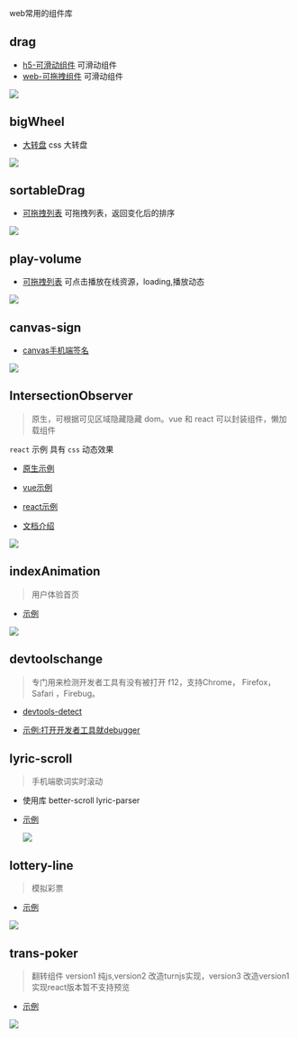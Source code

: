 web常用的组件库

## drag
- [h5-可滑动组件](./drag/index.html)
  可滑动组件
- [web-可拖拽组件](./drag/dragMove.html)
  可滑动组件

![](./drag/drag.png)

## bigWheel
- [大转盘](./bigWheel/index.html)
css 大转盘

![](./bigWheel/wheel.png)
## sortableDrag
- [可拖拽列表](./sortableDrag/index.html)
可拖拽列表，返回变化后的排序

![](./sortableDrag/sortable.png)
## play-volume
- [可拖拽列表](./play-volume/index.html)
  可点击播放在线资源，loading,播放动态

![](./play-volume/play-tts-mp3.gif)
## canvas-sign
- [canvas手机端签名](./canvas-sign/index.html)


![](./canvas-sign/canvas.gif)

## IntersectionObserver
> 原生，可根据可见区域隐藏隐藏 dom。vue 和 react 可以封装组件，懒加载组件

`react` 示例 具有 `css` 动态效果

- [原生示例](./IntersectionObserver/index.html)
- [vue示例](./IntersectionObserver/index-vue.html)
- [react示例](./IntersectionObserver/index-react.html)

- [文档介绍](https://weibozzz.github.io/JS/Api/IntersectionObserver.html)

![](./IntersectionObserver/observer.gif)

## indexAnimation
> 用户体验首页

- [示例](./indexAnimation/index.html)

![](./indexAnimation/ani.gif)
## devtoolschange
> 专门用来检测开发者工具有没有被打开 f12，支持Chrome， Firefox，Safari ，Firebug。

- [devtools-detect](https://github.com/sindresorhus/devtools-detect)

- [示例:打开开发者工具就debugger](./devtoolschange/index.html)

## lyric-scroll
> 手机端歌词实时滚动

- 使用库 better-scroll lyric-parser

- [示例](./lyric-scroll/index.html)
  
  ![](./lyric-scroll/lyric-animation.gif)

## lottery-line
> 模拟彩票

- [示例](./lottery-line/index.html)

![](./lottery-line/lottery.png)
## trans-poker
> 翻转组件 version1 纯js,version2 改造turnjs实现，version3 改造version1 实现react版本暂不支持预览

- [示例](./trans-poker/version1/index.html)

![](./trans-poker/trans-poker.png)
